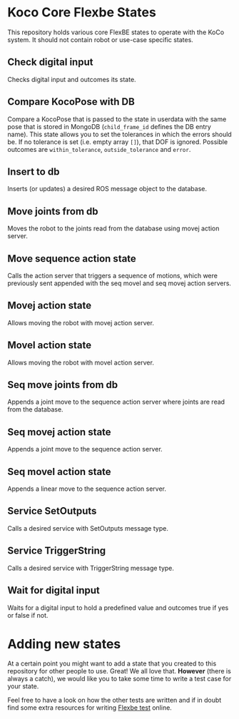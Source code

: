 # Koco Core Flexbe States
This repository holds various core FlexBE states to operate with the KoCo system. It should not contain robot or use-case specific states.

## Check digital input
Checks digital input and outcomes its state.

## Compare KocoPose with DB
Compare a KocoPose that is passed to the state in userdata with the same pose that is stored in MongoDB (`child_frame_id` defines the DB entry name). This state allows you to set the tolerances in which the errors should be. If no tolerance is set (i.e. empty array `[]`), that DOF is ignored. Possible outcomes are `within_tolerance`, `outside_tolerance` and `error`.

## Insert to db
Inserts (or updates) a desired ROS message object to the database.

## Move joints from db
Moves the robot to the joints read from the database using movej action server.

## Move sequence action state
Calls the action server that triggers a sequence of motions, which were previously sent appended with the seq movel and seq movej action servers.

## Movej action state
Allows moving the robot with movej action server.

## Movel action state
Allows moving the robot with movel action server.

## Seq move joints from db
Appends a joint move to the sequence action server where joints are read from the database.

## Seq movej action state
Appends a joint move to the sequence action server.

## Seq movel action state
Appends a linear move to the sequence action server.

## Service SetOutputs
Calls a desired service with SetOutputs message type.

## Service TriggerString
Calls a desired service with TriggerString message type.

## Wait for digital input
Waits for a digital input to hold a predefined value and outcomes true if yes or false if not.

# Adding new states

At a certain point you might want to add a state that you created to this repository for other people to use. Great! We all love that. **However** (there is always a catch), we would like you to take some time to write a test case for your state.

Feel free to have a look on how the other tests are written and if in doubt find some extra resources for writing [Flexbe test](http://wiki.ros.org/flexbe/Tutorials/Writing%20State%20Tests%20Using%20flexbe_testing) online.